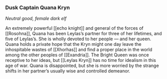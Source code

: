 ### Dusk Captain Quana Kryn

_Neutral good, female dark elf_

An extremely powerful [[echo knight]] and general of the forces of [[Rosohna]], Quana has been Leylas’s partner for three of her lifetimes, and five of Leylas’s. She is wholly devoted to her people — and her queen. Quana holds a private hope that the Kryn might one day leave the inhospitable wastes of [[Xhorhas]] and find a proper place in the world among the other peoples of [[Exandria]]. The Bright Queen was once receptive to her ideas, but [[Leylas Kryn]] has no time for idealism in this age of war. Quana is disappointed, but she is more worried by the strange shifts in her partner’s usually wise and controlled demeanor.